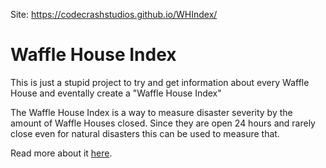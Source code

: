 Site: <a href="https://codecrashstudios.github.io/WHIndex/">https://codecrashstudios.github.io/WHIndex/</a>

# Waffle House Index
This is just a stupid project to try and get information about every Waffle House and eventally create a "Waffle House Index"

The Waffle House Index is a way to measure disaster severity by the amount of Waffle Houses closed. Since they are open 24 hours and rarely close even for natural disasters this can be used to measure that.

Read more about it <a href="https://en.wikipedia.org/wiki/Waffle_House_Index">here</a>.
